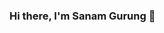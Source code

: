 ### Hi there, I'm Sanam Gurung 👋

<!--
**Sanam-Bdr-Gurung/Sanam-Bdr-Gurung** is a ✨ _special_ ✨ repository because its `README.md` (this file) appears on your GitHub profile.


- 🔭 I’m currently working on Binaural beats app named goodVibes.
- 🌱 I’m currently learning nestJs
- 👯 I’m looking to collaborate on developing value-based products.
- 🤔 I’m looking for help with fundings.
- 💬 Ask me about Flutter or any tech-related stuff.
- 📫 How to reach me: facebook - [https://www.facebook.com/inferno.gurung.1234/](url)
- 😄 Pronouns: ...
- ⚡ Fun fact: Live & Enjoy every seconds while you are here.
-->
